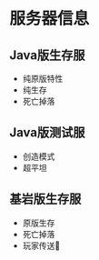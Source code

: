 # 服务器信息

## Java版生存服
- 纯原版特性
- 纯生存
- 死亡掉落


## Java版测试服
- 创造模式
- 超平坦

## 基岩版生存服
- 原版生存
- 死亡掉落
- 玩家传送🚧